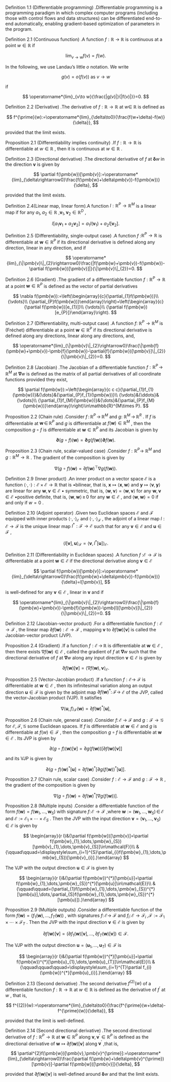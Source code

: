 Definition 1.1 (Differentiable programming) .Differentiable programming is a programming paradigm in which complex computer programs (including those with control flows and data structures) can be differentiated end-to-end automatically, enabling gradient-based optimization of parameters in the program.

Definition 2.1 (Continuous function) .A function $f:\mathbb{R}\ \to\ \mathbb{R}$ is continuous at a point $w\in\mathbb{R}$ if 

$$
\operatorname*{lim}_{v\to w}f(v)=f(w).
$$

In the following, we use Landau’s little $o$ notation. We write 

$$
g(v)=o(f(v)){\mathrm{~as~}}v\to w
$$

if 

$$
\operatorname*{lim}_{v\to w}{\frac{|g(v)|}{|f(v)|}}=0.
$$

Definition 2.2 (Derivative) .The derivative of $f:\mathbb{R}\rightarrow\mathbb{R}$ at $w\in$ $\mathbb{R}$ is defined as 

$$
f^{\prime}(w):=\operatorname*{lim}_{\delta\to0}{\frac{f(w+\delta)-f(w)}{\delta}},
$$

provided that the limit exists.

Proposition 2.1 (Differentiability implies continuity) .If $f:\mathbb{R}\rightarrow\mathbb{R}$ is differentiable at $w\in\mathbb{R}$ , then it is continuous at $w\in\mathbb{R}$ .

Definition 2.3 (Directional derivative) .The directional derivative of $f$ at $\mathbf{\delta}w$ in the direction $\pmb{v}$ is given by 

$$
\partial f(\pmb{w})[\pmb{v}]:=\operatorname*{lim}_{\delta\rightarrow0}\frac{f(\pmb{w}+\delta\pmb{v})-f(\pmb{w})}{\delta},
$$

provided that the limit exists.

Definition 2.4(Linear map, linear form).A function $l:\mathbb{R}^{P}\rightarrow\mathbb{R}^{M}$ is a linear map if for any $a_{1},a_{2}\in\mathbb{R}$ ,$\pmb{v}_{1},\pmb{v}_{2}\in\mathbb{R}^{D}$ , 

$$
l[a_{1}{\pmb v}_{1}+a_{2}{\pmb v}_{2}]=a_{1}l({\pmb v}_{1})+a_{2}l[{\pmb v}_{2}].
$$

Definition 2.5 (Differentiability, single-output case) .A function $f$ :$\mathbb{R}^{P}\rightarrow\mathbb{R}$ is differentiable at $\pmb{w}\in\mathbb{R}^{P}$ if its directional derivative is defined along any direction, linear in any direction, and if 

$$
\operatorname*{lim}_{\|\pmb{v}\|_{2}\rightarrow0}\frac{|f(\pmb{w}+\pmb{v})-f(\pmb{w})-\partial f(\pmb{w})[\pmb{v}]|}{\|\pmb{v}\|_{2}}=0.
$$

Definition 2.6 (Gradient) .The gradient of a differentiable function $f:\mathbb{R}^{P}\rightarrow\mathbb{R}$ at a point $\pmb{w}\in\mathbb{R}^{P}$ is defined as the vector of partial derivatives 

$$
\nabla f(\pmb{w}):=\left(\begin{array}{c}{\partial_{1}f(\pmb{w})}\\ {\vdots}\\ {\partial_{P}f(\pmb{w})}\end{array}\right)=\left(\begin{array}{c}{\partial f(\pmb{w})[e_{1}]}\\ {\vdots}\\ {\partial f(\pmb{w})[e_{P}]}\end{array}\right).
$$

Definition 2.7 (Differentiability, multi-output case) .A function $f:$ $\mathbb{R}^{P}\to\mathbb{R}^{M}$ is (Fréchet) differentiable at a point $\pmb{w}\in\mathbb{R}^{P}$ if its directional derivative is defined along any directions, linear along any directions, and, 

$$
\operatorname*{lim}_{\|\pmb{v}\|_{2}\rightarrow0}\frac{\|\pmb{f}(\pmb{w}+\pmb{v})-\pmb{f}(\pmb{w})-\partial{f}(\pmb{w})[\pmb{v}]\|_{2}}{\|\pmb{v}\|_{2}}=0.
$$

Definition 2.8 (Jacobian) .The Jacobian of a differentiable function $f:\mathbb{R}^{P}\,\rightarrow\,\mathbb{R}^{M}$ at $\mathbf{\nabla}w$ is defined as the matrix of all partial derivatives of all coordinate functions provided they exist, 

$$
\partial f(\pmb{w}):=\left(\begin{array}{c c c}{\partial_{1}f_{1}(\pmb{w})}&{\dots}&{\partial_{P}f_{1}(\pmb{w})}\\ {\vdots}&{\ddots}&{\vdots}\\ {\partial_{1}f_{M}(\pmb{w})}&{\dots}&{\partial_{P}f_{M}(\pmb{w})}\end{array}\right)\in\mathbb{R}^{M\times P}.
$$

Proposition 2.2 (Chain rule) .Consider $f\,:\,\mathbb{R}^{P}\,\rightarrow\,\mathbb{R}^{M}$ and $g:$ $\mathbb{R}^{M}\,\rightarrow\,\mathbb{R}^{R}$ . If $f$ is differentiable at $\pmb{w}\,\in\,\mathbb{R}^{P}$ and $g$ is differentiable at $f(\pmb{w})\in\mathbb{R}^{M}$ , then the composition $g\circ f$ is differentiable at $\pmb{w}\in\mathbb{R}^{P}$ and its Jacobian is given by 

$$
\pmb{\partial}(g\circ f)(\pmb{w})=\pmb{\partial}g(f(\pmb{w}))\pmb{\partial}f(\pmb{w}).
$$

Proposition 2.3 (Chain rule, scalar-valued case) .Consider $f:\mathbb{R}^{P}\rightarrow$ $\mathbb{R}^{M}$ and $g:\mathbb{R}^{M}\to\mathbb{R}$ . The gradient of the composition is given by 

$$
\nabla(g\circ f)({\pmb w})=\partial f({\pmb w})^{\top}\nabla g(f({\pmb w})).
$$

Definition 2.9 (Inner product) .An inner product on a vector space $\mathcal{E}$ is a function $\langle\cdot,\cdot\rangle:\mathcal{E}\times\mathcal{E}\to\mathbb{R}$ that is •bilinear, that is, ${\pmb x}\mapsto\langle{\pmb x},{\pmb w}\rangle$ and ${\pmb y}\mapsto\langle{\pmb v},{\pmb y}\rangle$ are linear for any $\pmb{w},\pmb{v}\in\mathcal{E}$ • symmetric, that is, $\langle{\pmb w},{\pmb v}\rangle=\langle{\pmb w},{\pmb v}\rangle$ for any $\pmb{w},\pmb{v}\in\mathcal{E}$ •positive definite, that is, $\langle\pmb{w},\pmb{w}\rangle\,\geq\,0$ for any $\pmb{w}\in\mathcal{E}$ , and $\langle{\pmb w},{\pmb w}\rangle=0$ if and only if $w=0$ .

Definition 2.10 (Adjoint operator) .Given two Euclidean spaces $\mathcal{E}$ and $\mathcal{F}$ equipped with inner products $\langle\cdot,\cdot\rangle_{\mathcal{E}}$ and $\langle\cdot,\cdot\rangle_{\mathcal{F}}$ , the adjoint of a linear map $l:{\mathcal{E}}\rightarrow{\mathcal{F}}$ is the unique linear map $l^{*}:\mathcal{F}\rightarrow\mathcal{E}$ such that for any $\pmb{v}\in\mathcal{E}$ and $\pmb{u}\in\mathcal{F}$ , 

$$
\langle l[\pmb{v}],\pmb{u}\rangle_{\mathcal{F}}=\langle\pmb{v},l^{\ast}[\pmb{u}]\rangle_{\mathcal{E}}.
$$

Definition 2.11 (Differentiability in Euclidean spaces) .A function $f$ :$\mathcal{E}\rightarrow\mathcal{F}$ is differentiable at a point $\pmb{w}\in\mathcal{E}$ if the directional derivative along $\pmb{v}\in\mathcal{E}$ 

$$
\partial f(\pmb{w})[\pmb{v}]:=\operatorname*{lim}_{\delta\rightarrow0}\frac{f(\pmb{w}+\delta\pmb{v})-f(\pmb{w})}{\delta}=l[\pmb{v}],
$$

is well-defined for any $\pmb{v}\in\mathcal{E}$ , linear in $\pmb{v}$ and if 

$$
\operatorname*{lim}_{\|\pmb{v}\|_{2}\rightarrow0}\frac{\|\pmb{f}(\pmb{w}+\pmb{v})-\pmb{f}(\pmb{w})-\pmb{l}[\pmb{v}]\|_{2}}{\|\pmb{v}\|_{2}}=0.
$$

Definition 2.12 (Jacobian-vector product) .For a differentiable function $f:{\mathcal{E}}\rightarrow{\mathcal{F}}$ , the linear map $\partial f(\pmb{w}):\mathcal{E}\rightarrow\mathcal{F}$ , mapping $\pmb{v}$ to $\partial f({\pmb w})[{\pmb v}]$ is called the Jacobian-vector product (JVP).

Proposition 2.4 (Gradient) .If a function $f:\mathcal{E}\,\rightarrow\,\mathbb{R}$ is differentiable at $\pmb{w}\in\mathcal{E}$ , then there exists $\nabla f(\pmb{w})\in\mathcal{E}$ , called the gradient of $f$ at $\mathbf{\nabla}w$ such that the directional derivative of $f$ at $\mathbf{\nabla}w$ along any input direction $\pmb{v}\in\mathcal{E}$ is given by 

$$
\partial f(\pmb{w})[\pmb{v}]=\langle\nabla f(\pmb{w}),\pmb{v}\rangle_{\mathcal{E}}.
$$

Proposition 2.5 (Vector-Jacobian product) .If a function $f:\mathcal{E}\rightarrow$ $\mathcal{F}$ is differentiable at $\pmb{w}\in\mathcal{E}$ , then its infinitesimal variation along an output direction $\pmb{u}\in\mathcal{F}$ is given by the adjoint map $\partial f(\pmb{w})^{*}\colon\mathcal{F}\rightarrow$ $\mathcal{E}$ of the JVP, called the vector-Jacobian product (VJP). It satisfies 

$$
\nabla\langle{\pmb u},f\rangle_{\mathcal{F}}({\pmb w})=\partial f({\pmb w})^{*}[{\pmb u}],
$$

Proposition 2.6 (Chain rule, general case) .Consider $f:\,\mathcal{E}\;\rightarrow\;\mathcal{F}$ and $g:{\mathcal{F}}\rightarrow{\mathcal{G}}$ for $\mathcal{E},\mathcal{F},\mathcal{G}$ some Euclidean spaces. If $f$ is differentiable at $\pmb{w}\in\mathcal{E}$ and $g$ is differentiable at $f(w)\in{\mathcal{F}}$ , then the composition $g\circ f$ is differentiable at $\pmb{w}\in\mathcal{E}$ . Its JVP is given by 

$$
\partial(g\circ f)(\pmb{w})[\pmb{v}]=\partial g(f(\pmb{w}))[\partial f(\pmb{w})[\pmb{v}]]
$$

and its VJP is given by 

$$
\partial(g\circ f)(\pmb{w})^{*}[\pmb{u}]=\partial f(\pmb{w})^{*}[\partial g(f(\pmb{w}))^{*}[\pmb{u}]].
$$

Proposition 2.7 (Chain rule, scalar case) .Consider $f:{\mathcal{E}}\rightarrow{\mathcal{F}}$ and $g:{\mathcal{F}}\rightarrow\mathbb{R}$ , the gradient of the composition is given by 

$$
\nabla(g\circ f)({\pmb w})=\partial f({\pmb w})^{*}[\nabla g(f({\pmb w}))].
$$

Proposition 2.8 (Multiple inputs) .Consider a differentiable function of the form $f(\pmb{w})=f(\pmb{w}_{1},\dots,\pmb{w}_{S})$ with signature $f\colon{\mathcal{E}}\to{\mathcal{F}}$ ,where $\pmb{w}:=(\pmb{w}_{1},\dots,\pmb{w}_{S})\,\in\,\mathcal{E}$ and $\mathcal{E}:=\mathcal{E}_{1}\times\cdots\times\mathcal{E}_{S}$ . Then the JVP with the input direction $\pmb{v}=(\pmb{v}_{1},\dots,\pmb{v}_{S})\in\mathcal{E}$ is given by 

$$
\begin{array}{r l}&{\partial f(\pmb{w})[\pmb{v}]=\partial f(\pmb{w}_{1},\dots,\pmb{w}_{S})[\pmb{v}_{1},\dots,\pmb{v}_{S}]\in\mathcal{F}}\\ &{\qquad\qquad=\displaystyle\sum_{i=1}^{S}\partial_{i}f(\pmb{w}_{1},\dots,\pmb{w}_{S})[\pmb{v}_{i}].}\end{array}
$$

The VJP with the output direction $\pmb{u}\in\mathcal{F}$ is given by 

$$
\begin{array}{r l}&{\partial f(\pmb{w})^{*}[\pmb{u}]=\partial f(\pmb{w}_{1},\dots,\pmb{w}_{S})^{*}[\pmb{u}]\in\mathcal{E}}\\ &{\qquad\qquad=(\partial_{1}f(\pmb{w}_{1},\dots,\pmb{w}_{S})^{*}[\pmb{u}],\dots,\partial_{S}f(\pmb{w}_{1},\dots,\pmb{w}_{S})^{*}[\pmb{u}]).}\end{array}
$$

Proposition 2.9 (Multiple outputs) .Consider a differentiable function of the form $f(\pmb{w})=(f_{1}(\pmb{w}),\dots,f_{T}(\pmb{w}))$ , with signatures $f\colon\mathcal{E}\rightarrow$ $\mathcal{F}$ and $f_{i}\colon\mathcal{E}\rightarrow\mathcal{F}_{i}$ ,$\mathcal{F}:=\mathcal{F}_{1}\times\cdots\times\mathcal{F}_{T}$ . Then the JVP with the input direction $\pmb{v}\in\mathcal{E}$ is given by 

$$
\partial f(\pmb{w})[\pmb{v}]=(\partial f_{1}(\pmb{w})[\pmb{v}],\dots,\partial f_{T}(\pmb{w})[\pmb{v}])\in\mathcal{F}.
$$

The VJP with the output direction ${\pmb u}=({\pmb u}_{1},\dots,{\pmb u}_{T})\in\mathcal{F}$ is 

$$
\begin{array}{r l}&{\partial f(\pmb{w})^{*}[\pmb{u}]=\partial f(\pmb{w})^{*}[\pmb{u}_{1},\dots,\pmb{u}_{T}]\in\mathcal{E}}\\ &{\qquad\qquad\qquad=\displaystyle\sum_{i=1}^{T}\partial f_{i}(\pmb{w})^{*}[\pmb{u}_{i}].}\end{array}
$$

Definition 2.13 (Second derivative) .The second derivative $f^{(2)}(w)$ of a differentiable function $f:\mathbb{R}\rightarrow\mathbb{R}$ at $w\in\mathbb{R}$ is defined as the derivative of $f^{\prime}$ at $w$ , that is, 

$$
f^{(2)}(w):=\operatorname*{lim}_{\delta\to0}{\frac{f^{\prime}(w+\delta)-f^{\prime}(w)}{\delta}},
$$

provided that the limit is well-defined.

Definition 2.14 (Second directional derivative) .The second directional derivative of $f:\mathbb{R}^{P}\rightarrow\mathbb{R}$ at $\pmb{w}\in\mathbb{R}^{P}$ along $\pmb{v},\pmb{v}^{\prime}\in\mathbb{R}^{P}$ is defined as the directional derivative of ${\pmb w}\mapsto\partial f({\pmb w})[{\pmb v}]$ along $\pmb{v}^{\prime}$ ,that is, 

$$
\partial^{2}f(\pmb{w})[\pmb{v},\pmb{v}^{\prime}]:=\operatorname*{lim}_{\delta\rightarrow0}\frac{\partial f(\pmb{w}+\delta\pmb{v}^{\prime})[\pmb{v}]-\partial f(\pmb{w})[\pmb{v}]}{\delta},
$$

provided that $\partial f({\pmb w})[{\pmb v}]$ is well-defined around $\mathbf{\delta}w$ and that the limit exists.

